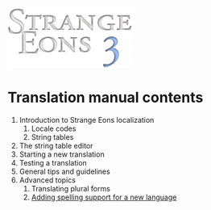 ![Strange Eons 3](images/se3-header.png)

# Translation manual contents

1. Introduction to Strange Eons localization
   1. Locale codes
   2. String tables
2. The string table editor
3. Starting a new translation
4. Testing a translation
5. General tips and guidelines
6. Advanced topics
   1. Translating plural forms
   2. [Adding spelling support for a new language](tm-spelling.md)